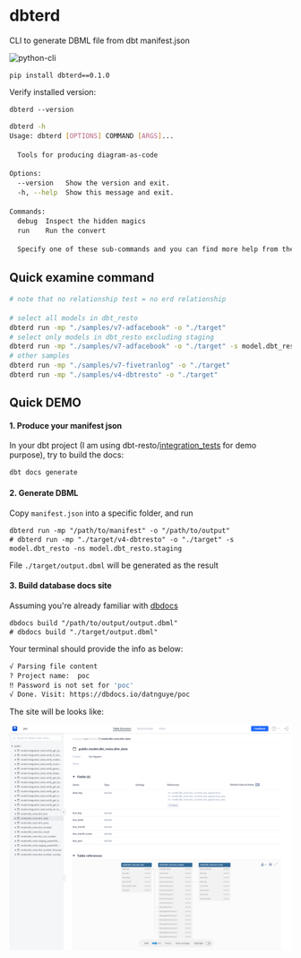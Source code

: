 # dbterd
CLI to generate DBML file from dbt manifest.json

![python-cli](https://img.shields.io/badge/CLI-Python-FFCE3E?style=flat-square&labelColor=14354C&logo=python&logoColor=white)

```
pip install dbterd==0.1.0
```

Verify installed version:
```
dbterd --version
```


```bash
dbterd -h
Usage: dbterd [OPTIONS] COMMAND [ARGS]...

  Tools for producing diagram-as-code

Options:
  --version   Show the version and exit.
  -h, --help  Show this message and exit.

Commands:
  debug  Inspect the hidden magics
  run    Run the convert

  Specify one of these sub-commands and you can find more help from there.
```

## Quick examine command
```bash
# note that no relationship test = no erd relationship

# select all models in dbt_resto 
dbterd run -mp "./samples/v7-adfacebook" -o "./target"
# select only models in dbt_resto excluding staging
dbterd run -mp "./samples/v7-adfacebook" -o "./target" -s model.dbt_resto -ns model.dbt_resto.staging staging ones
# other samples
dbterd run -mp "./samples/v7-fivetranlog" -o "./target"
dbterd run -mp "./samples/v4-dbtresto" -o "./target" 
```

## Quick DEMO
#### 1. Produce your manifest json

In your dbt project (I am using dbt-resto/[integration_tests](https://github.com/datnguye/dbt-resto) for demo purpose), try to build the docs:
```bash
dbt docs generate
```
    
#### 2. Generate DBML
Copy `manifest.json` into a specific folder, and run 
```
dbterd run -mp "/path/to/manifest" -o "/path/to/output"
# dbterd run -mp "./target/v4-dbtresto" -o "./target" -s model.dbt_resto -ns model.dbt_resto.staging
```

File `./target/output.dbml` will be generated as the result

#### 3. Build database docs site
Assuming you're already familiar with [dbdocs](https://dbdocs.io/docs#installation)
```
dbdocs build "/path/to/output/output.dbml"
# dbdocs build "./target/output.dbml"
```

Your terminal should provide the info as below:
```bash
√ Parsing file content
? Project name:  poc
‼ Password is not set for 'poc'
√ Done. Visit: https://dbdocs.io/datnguye/poc
```

The site will be looks like:

![screencapture-dbdocs-io-datnguye-poc-2022-12-18-22_02_28.png](./assets/images/screencapture-dbdocs-io-datnguye-poc-2022-12-18-22_02_28.png)